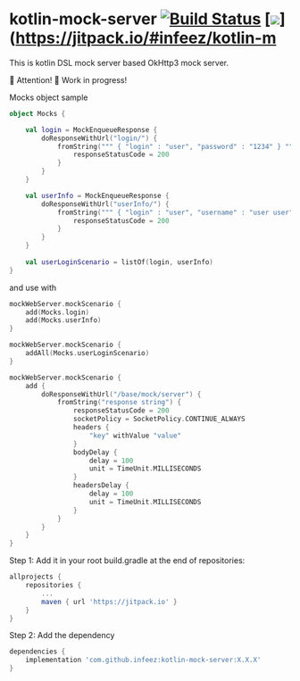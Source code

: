 # kotlin-mock-server [![Build Status](https://travis-ci.com/infeez/kotlin-mock-server.svg?branch=master)](https://travis-ci.com/infeez/kotlin-mock-server) [![](https://jitpack.io/v/infeez/kotlin-mock-server.svg)](https://jitpack.io/#infeez/kotlin-m

This is kotlin DSL mock server based OkHttp3 mock server.

🔴 Attention! 
🔨 Work in progress!

Mocks object sample
```kotlin
object Mocks {

    val login = MockEnqueueResponse {
        doResponseWithUrl("login/") {
            fromString(""" { "login" : "user", "password" : "1234" } """) {
                responseStatusCode = 200
            }
        }
    }

    val userInfo = MockEnqueueResponse {
        doResponseWithUrl("userInfo/") {
            fromString(""" { "login" : "user", "username" : "user user" } """) {
                responseStatusCode = 200
            }
        }
    }
    
    val userLoginScenario = listOf(login, userInfo)
}
```
and use with
```kotlin
mockWebServer.mockScenario {
    add(Mocks.login)
    add(Mocks.userInfo)
}
```
```kotlin
mockWebServer.mockScenario {
    addAll(Mocks.userLoginScenario)
}
```

```kotlin
mockWebServer.mockScenario {
    add {
        doResponseWithUrl("/base/mock/server") {
            fromString("response string") {
                responseStatusCode = 200
                socketPolicy = SocketPolicy.CONTINUE_ALWAYS
                headers {
                    "key" withValue "value"
                }
                bodyDelay {
                    delay = 100
                    unit = TimeUnit.MILLISECONDS
                }
                headersDelay {
                    delay = 100
                    unit = TimeUnit.MILLISECONDS
                }
            }
        }
    }
}
```


Step 1: Add it in your root build.gradle at the end of repositories:
```gradle
allprojects {
    repositories {
        ...
        maven { url 'https://jitpack.io' }
    }
}
```
Step 2: Add the dependency
```gradle
dependencies {
    implementation 'com.github.infeez:kotlin-mock-server:X.X.X'
}
```
